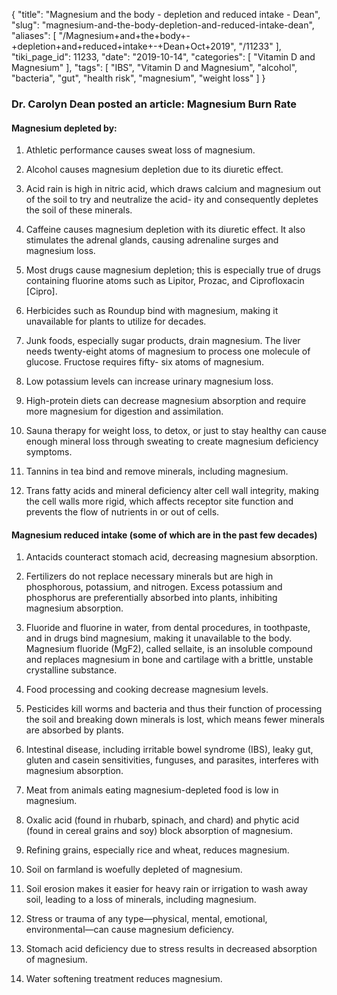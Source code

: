 {
    "title": "Magnesium and the body - depletion and reduced intake - Dean",
    "slug": "magnesium-and-the-body-depletion-and-reduced-intake-dean",
    "aliases": [
        "/Magnesium+and+the+body+-+depletion+and+reduced+intake+-+Dean+Oct+2019",
        "/11233"
    ],
    "tiki_page_id": 11233,
    "date": "2019-10-14",
    "categories": [
        "Vitamin D and Magnesium"
    ],
    "tags": [
        "IBS",
        "Vitamin D and Magnesium",
        "alcohol",
        "bacteria",
        "gut",
        "health risk",
        "magnesium",
        "weight loss"
    ]
}


### Dr. Carolyn Dean posted an article: Magnesium Burn Rate

#### Magnesium depleted by:

1. Athletic performance causes sweat loss of magnesium.

1. Alcohol causes magnesium depletion due to its diuretic effect.

1. Acid rain is high in nitric acid, which draws calcium and magnesium out of the soil to try and neutralize the acid- ity and consequently depletes the soil of these minerals.

1. Caffeine causes magnesium depletion with its diuretic effect. It also stimulates the adrenal glands, causing adrenaline surges and magnesium loss.

1. Most drugs cause magnesium depletion; this is especially true of drugs containing fluorine atoms such as Lipitor, Prozac, and Ciprofloxacin <span>[Cipro]</span>.

1. Herbicides such as Roundup bind with magnesium, making it unavailable for plants to utilize for decades.

1. Junk foods, especially sugar products, drain magnesium. The liver needs twenty-eight atoms of magnesium to process one molecule of glucose. Fructose requires fifty- six atoms of magnesium.

1. Low potassium levels can increase urinary magnesium loss.

1. High-protein diets can decrease magnesium absorption and require more magnesium for digestion and assimilation.

1. Sauna therapy for weight loss, to detox, or just to stay healthy can cause enough mineral loss through sweating to create magnesium deficiency symptoms.

1. Tannins in tea bind and remove minerals, including magnesium.

1. Trans fatty acids and mineral deficiency alter cell wall integrity, making the cell walls more rigid, which affects receptor site function and prevents the flow of nutrients in or out of cells.

#### Magnesium reduced intake (some of which are in the past few decades)

1. Antacids counteract stomach acid, decreasing magnesium absorption.

1. Fertilizers do not replace necessary minerals but are high in phosphorous, potassium, and nitrogen. Excess potassium and phosphorus are preferentially absorbed into plants, inhibiting magnesium absorption.

1. Fluoride and fluorine in water, from dental procedures, in toothpaste, and in drugs bind magnesium, making it unavailable to the body. Magnesium fluoride (MgF2), called sellaite, is an insoluble compound and replaces magnesium in bone and cartilage with a brittle, unstable crystalline substance.

1. Food processing and cooking decrease magnesium levels.

1. Pesticides kill worms and bacteria and thus their function of processing the soil and breaking down minerals is lost, which means fewer minerals are absorbed by plants.

1. Intestinal disease, including irritable bowel syndrome (IBS), leaky gut, gluten and casein sensitivities, funguses, and parasites, interferes with magnesium absorption.

1. Meat from animals eating magnesium-depleted food is low in magnesium.

1. Oxalic acid (found in rhubarb, spinach, and chard) and phytic acid (found in cereal grains and soy) block absorption of magnesium.

1. Refining grains, especially rice and wheat, reduces magnesium.

1. Soil on farmland is woefully depleted of magnesium.

1. Soil erosion makes it easier for heavy rain or irrigation to wash away soil, leading to a loss of minerals, including magnesium.

1. Stress or trauma of any type—physical, mental, emotional, environmental—can cause magnesium deficiency.

1. Stomach acid deficiency due to stress results in decreased absorption of magnesium.

1. Water softening treatment reduces magnesium.